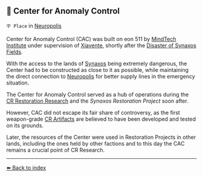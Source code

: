 ## 🏢 Center for Anomaly Control

`🪧 Place` in [Neuropolis](/neuropolis.html)

Center for Anomaly Control (CAC) was built on eon 511 by [MindTech Institute](/mindtech_institute.html) under supervision of [Xiavente](/xiavente.html), shortly after the [Disaster of Synaxos Fields](../t/eon0508.html).

With the access to the lands of [Synaxos](/synaxos_fields.html) being extremely dangerous, the Center had to be constructed as close to it as possible, while maintaining the direct connection to [Neuropolis](/neuropolis.html) for better supply lines in the emergency situation.

The Center for Anomaly Control served as a hub of operations during the [CR Restoration Research](/cr_restoration_project.html) and the _Synaxos Restoration Project_ soon after.

However, CAC did not escape its fair share of controversy, as the first weapon-grade [CR Artifacts](/cr_artefacts.html) are believed to have been developed and tested on its grounds.

Later, the resources of the Center were used in Restoration Projects in other lands, including the ones held by other factions and to this day the CAC remains a crucial point of CR Research.


----------
[⬅️ Back to index](/index.md#0330_s)